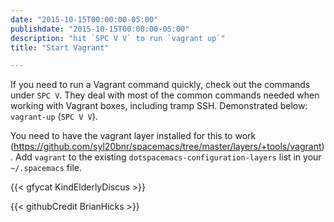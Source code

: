 ```yaml
---
date: "2015-10-15T00:00:00-05:00"
publishdate: "2015-10-15T00:00:00-05:00"
description: "hit `SPC V V` to run `vagrant up`"
title: "Start Vagrant"

---
```


If you need to run a Vagrant command quickly, check out the commands under `SPC
V`. They deal with most of the common commands needed when working with Vagrant
boxes, including tramp SSH. Demonstrated below: `vagrant-up` (`SPC V V`).

You need to have the vagrant layer installed for this to work (https://github.com/syl20bnr/spacemacs/tree/master/layers/+tools/vagrant). Add `vagrant` to the existing `dotspacemacs-configuration-layers` list in your `~/.spacemacs` file.

{{< gfycat KindElderlyDiscus >}}

{{< githubCredit BrianHicks >}}

